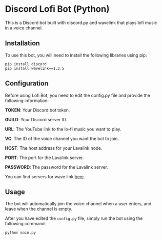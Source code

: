 # Discord Lofi Bot (Python)

This is a Discord bot built with discord.py and wavelink that plays lofi music in a voice channel. 

## Installation

To use this bot, you will need to install the following libraries using pip:

```
pip install discord
pip install wavelink==1.3.5
```

## Configuration


Before using Lofi Bot, you need to edit the config.py file and provide the following information:

**TOKEN**: Your Discord bot token.

**GUILD**: Your Discord server ID.

**URL**: The YouTube link to the lo-fi music you want to play.

**VC**: The ID of the voice channel you want the bot to join.

**HOST**: The host address for your Lavalink node.

**PORT**: The port for the Lavalink server.

**PASSWORD**: The password for the Lavalink server.

You can find servers for wave link 
[here](https://lavalink.darrennathanael.com/#tunnelbroker-guide).

## Usage
The bot will automatically join the voice channel when a user enters, and leave when the channel is empty.

After you have edited the `config.py` file, simply run the bot using the following command:
```
python main.py
```



